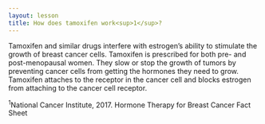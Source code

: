 ```yaml
---
layout: lesson
title: How does tamoxifen work<sup>1</sup>? 
---
```


Tamoxifen and similar drugs interfere with estrogen’s ability to stimulate the growth of breast cancer cells. Tamoxifen is prescribed for both pre- and post-menopausal women. They slow or stop the growth of tumors by preventing cancer cells from getting the hormones they need to grow. Tamoxifen attaches to the receptor in the cancer cell and blocks estrogen from attaching to the cancer cell receptor.

<sup>1</sup>National Cancer Institute, 2017. Hormone Therapy for Breast Cancer Fact Sheet

